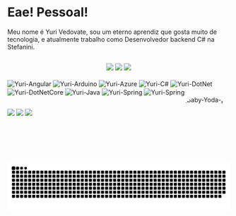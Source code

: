 # Eae! Pessoal!

Meu nome é Yuri Vedovate, sou um eterno aprendiz que gosta muito de tecnologia, e atualmente trabalho como Desenvolvedor backend C# na Stefanini.

##
<div style="display: inline_block" align ="center">
  <img height="180em" src="https://github-readme-stats.vercel.app/api/top-langs/?username=YuriJesusVedovate&show_icons=true&hide_border=true&layout=compact&langs_count=8&theme=dracula"/>	
  <img height="180em" src="https://github-readme-stats.vercel.app/api?username=YuriJesusVedovate&show_icons=true&hide_border=true&layout=compact&count_private=true&include_all_commits=true&theme=dracula"/>
  <img height="180em" src="https://github-readme-streak-stats.herokuapp.com/?user=YuriJesusVedovate&show_icons=true&hide_border=true&count_private=true&include_all_commits=true&theme=dracula"/>
</div>



<div style="display: inline_block"><br>
  <img align="center" alt="Yuri-Angular" height="30" width="40" src="https://cdn.jsdelivr.net/gh/devicons/devicon/icons/angularjs/angularjs-original.svg">
  <img align="center" alt="Yuri-Arduino" height="30" width="40" src="https://cdn.jsdelivr.net/gh/devicons/devicon/icons/arduino/arduino-original-wordmark.svg">
  <img align="center" alt="Yuri-Azure" height="30" width="40" src="https://cdn.jsdelivr.net/gh/devicons/devicon/icons/azure/azure-original.svg">
  <img align="center" alt="Yuri-C#" height="30" width="40" src="https://cdn.jsdelivr.net/gh/devicons/devicon/icons/csharp/csharp-original.svg">
  <img align="center" alt="Yuri-DotNet" height="30" width="40" src="https://cdn.jsdelivr.net/gh/devicons/devicon/icons/dot-net/dot-net-original.svg">
  <img align="center" alt="Yuri-DotNetCore" height="30" width="40" src="https://cdn.jsdelivr.net/gh/devicons/devicon/icons/dotnetcore/dotnetcore-original.svg">
  <img align="center" alt="Yuri-Java" height="30" width="40" src="https://cdn.jsdelivr.net/gh/devicons/devicon/icons/java/java-original.svg">
  <img align="center" alt="Yuri-Spring" height="30" width="40" src="https://cdn.jsdelivr.net/gh/devicons/devicon/icons/spring/spring-original.svg">
  <img align="center" alt="Yuri-Spring" height="30" width="40" src="https://cdn.jsdelivr.net/gh/devicons/devicon/icons/python/python-original.svg">
  <img align="right" alt="Baby-Yoda-pic" height="150" style="border-radius:50px;" src="https://c.tenor.com/7rMJZKO5CYYAAAAC/baby-yoda-hi.gif">
</div>
  
##
  
<div> 
  
  <a href="https://www.instagram.com/yuri_vedovate/" target="_blank"><img src="https://img.shields.io/badge/-Instagram-%23E4405F?style=for-the-badge&logo=instagram&logoColor=white" target="_blank"></a>
  <a href = "mailto:yurivedovate@hotmail.com"><img src="https://img.shields.io/badge/-Gmail-%23333?style=for-the-badge&logo=gmail&logoColor=white" target="_blank"></a>
  <a href="https://www.linkedin.com/in/yuri-de-jesus-morais-vedovate-5547661a8/" target="_blank"><img src="https://img.shields.io/badge/-LinkedIn-%230077B5?style=for-the-badge&logo=linkedin&logoColor=white" target="_blank"></a> 

  <picture>
  <source media="(prefers-color-scheme: dark)" srcset="https://raw.githubusercontent.com/YuriJesusVedovate/YuriJesusVedovate/output/github-contribution-grid-snake-dark.svg">
  <source media="(prefers-color-scheme: light)" srcset="https://raw.githubusercontent.com/YuriJesusVedovate/YuriJesusVedovate/output/github-contribution-grid-snake.svg">
  <img alt="github contribution grid snake animation" src="https://raw.githubusercontent.com/YuriJesusVedovate/YuriJesusVedovate/output/github-contribution-grid-snake.svg">
</picture>
</div>


